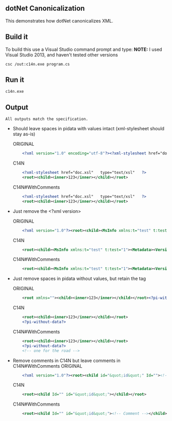 ## dotNet Canonicalization
This demonstrates how dotNet canonicalizes XML. 

## Build it
To build this use a Visual Studio command prompt and type: 
**NOTE:** I used Visual Studio 2013, and haven't tested other versions

	csc /out:c14n.exe program.cs

## Run it
	c14n.exe


## Output
	All outputs match the specification. 
* Should leave spaces in pidata with values intact (xml-stylesheet should stay as-is)

	ORIGINAL 
	```xml
    	<?xml version="1.0" encoding="utf-8"?><?xml-stylesheet href="doc.xsl"   type="text/xsl"   ?><root><child><inner>123</inner></child></root>
	```

	C14N 
	```xml
    	<?xml-stylesheet href="doc.xsl"   type="text/xsl"   ?>
    	<root><child><inner>123</inner></child></root>
	```

	C14N#WithComments 
	```xml
    	<?xml-stylesheet href="doc.xsl"   type="text/xsl"   ?>
    	<root><child><inner>123</inner></child></root>
	```

* Just remove the &lt;?xml version&gt;

	ORIGINAL 
	```xml
    	<?xml version="1.0"?><root><child><MsInfo xmlns:t="test" t:test="1"><Metadata><Version>8.0</Version><CreationUTC>05/21/12 12:18:42</CreationUTC></Metadata></MsInfo></child></root>
	```

	C14N 
	```xml
    	<root><child><MsInfo xmlns:t="test" t:test="1"><Metadata><Version>8.0</Version><CreationUTC>05/21/12 12:18:42</CreationUTC></Metadata></MsInfo></child></root>
	```

	C14N#WithComments 
	```xml
    	<root><child><MsInfo xmlns:t="test" t:test="1"><Metadata><Version>8.0</Version><CreationUTC>05/21/12 12:18:42</CreationUTC></Metadata></MsInfo></child></root>
	```

* Just remove spaces in pidata without values, but retain the tag

	ORIGINAL 
	```xml
    	<root xmlns=""><child><inner>123</inner></child></root><?pi-without-data ?><!-- one for the road -->
	```

	C14N 
	```xml
    	<root><child><inner>123</inner></child></root>
    	<?pi-without-data?>
	```

	C14N#WithComments 
	```xml
    	<root><child><inner>123</inner></child></root>
    	<?pi-without-data?>
    	<!-- one for the road -->
	```

* Remove comments in C14N but leave comments in C14N#WithComments
	ORIGINAL 
	```xml
    	<?xml version="1.0"?><root><child id="&quot;id&quot;" Id=""><!-- Comment --></child></root>
	```

	C14N 
	```xml
    	<root><child Id="" id="&quot;id&quot;"></child></root>
	```

	C14N#WithComments 
	```xml
    	<root><child Id="" id="&quot;id&quot;"><!-- Comment --></child></root>
	```
